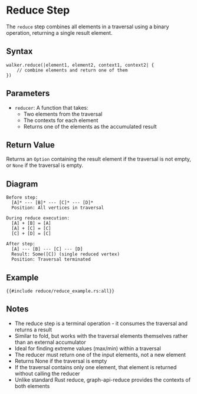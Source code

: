 # Reduce Step

The `reduce` step combines all elements in a traversal using a binary operation, returning a single result element.

## Syntax

```rust,noplayground
walker.reduce(|element1, element2, context1, context2| {
    // combine elements and return one of them
})
```

## Parameters

- `reducer`: A function that takes:
    - Two elements from the traversal
    - The contexts for each element
    - Returns one of the elements as the accumulated result

## Return Value

Returns an `Option` containing the result element if the traversal is not empty, or `None` if the traversal is empty.

## Diagram

```bob
Before step:
  [A]* --- [B]* --- [C]* --- [D]*
  Position: All vertices in traversal

During reduce execution:
  [A] + [B] = [A]
  [A] + [C] = [C]
  [C] + [D] = [C]

After step:
  [A] --- [B] --- [C] --- [D]
  Result: Some([C]) (single reduced vertex)
  Position: Traversal terminated
```

## Example

```rust,noplayground
{{#include reduce/reduce_example.rs:all}}
```

## Notes

- The reduce step is a terminal operation - it consumes the traversal and returns a result
- Similar to fold, but works with the traversal elements themselves rather than an external accumulator
- Ideal for finding extreme values (max/min) within a traversal
- The reducer must return one of the input elements, not a new element
- Returns None if the traversal is empty
- If the traversal contains only one element, that element is returned without calling the reducer
- Unlike standard Rust reduce, graph-api-reduce provides the contexts of both elements